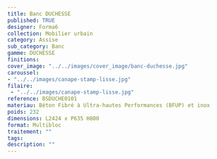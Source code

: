 ```yaml
---
title: Banc DUCHESSE
published: TRUE
designer: Forma6
collection: Mobilier urbain
category: Assise
sub_category: Banc
gamme: DUCHESSE 
finitions: 
cover_image: "../../images/cover_image/banc-duchesse.jpg"
caroussel: 
- "../../images/canape-stamp-lisse.jpg"
filaire: 
 - "../../images/canape-stamp-lisse.jpg"
reference: BSDUCHE0101
materiau: Béton Fibré à Ultra-hautes Performances (BFUP) et inox
poids: 232
dimensions: L2424 x P635 H800
format: Multibloc
traitement: ""
tags: 
description: ""
---
```

